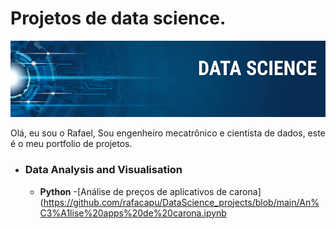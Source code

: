 # Projetos de data science.
<p align="center">
  <img src="banner.png" >
</p>



Olá, eu sou o Rafael,
Sou engenheiro mecatrônico e cientista de dados, este é o meu portfolio de projetos.



- ### Data Analysis and Visualisation
	- __Python__
  -[Análise de preços de aplicativos de carona](https://github.com/rafacapu/DataScience_projects/blob/main/An%C3%A1lise%20apps%20de%20carona.ipynb
